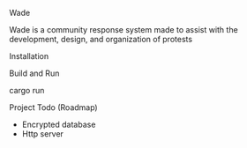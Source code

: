 Wade


Wade is a community response system made to assist with the development, design, and organization of protests


Installation

Build and Run

cargo run




Project Todo (Roadmap)

- Encrypted database
- Http server

